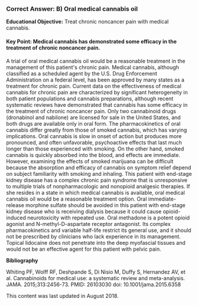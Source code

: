 
### Correct Answer: B) Oral medical cannabis oil 

**Educational Objective:** Treat chronic noncancer pain with medical cannabis.

#### **Key Point:** Medical cannabis has demonstrated some efficacy in the treatment of chronic noncancer pain.

A trial of oral medical cannabis oil would be a reasonable treatment in the management of this patient's chronic pain. Medical cannabis, although classified as a scheduled agent by the U.S. Drug Enforcement Administration on a federal level, has been approved by many states as a treatment for chronic pain. Current data on the effectiveness of medical cannabis for chronic pain are characterized by significant heterogeneity in both patient populations and cannabis preparations, although recent systematic reviews have demonstrated that cannabis has some efficacy in the treatment of chronic noncancer pain. Only two cannabinoid drugs (dronabinol and nabilone) are licensed for sale in the United States, and both drugs are available only in oral form. The pharmacokinetics of oral cannabis differ greatly from those of smoked cannabis, which has varying implications. Oral cannabis is slow in onset of action but produces more pronounced, and often unfavorable, psychoactive effects that last much longer than those experienced with smoking. On the other hand, smoked cannabis is quickly absorbed into the blood, and effects are immediate. However, examining the effects of smoked marijuana can be difficult because the absorption and efficacy of cannabis on symptom relief depend on subject familiarity with smoking and inhaling. This patient with end-stage kidney disease has a complex chronic pain syndrome that is unresponsive to multiple trials of nonpharmacologic and nonopioid analgesic therapies. If she resides in a state in which medical cannabis is available, oral medical cannabis oil would be a reasonable treatment option.
Oral immediate-release morphine sulfate should be avoided in this patient with end-stage kidney disease who is receiving dialysis because it could cause opioid-induced neurotoxicity with repeated use.
Oral methadone is a potent opioid agonist and N-methyl-D-aspartate receptor antagonist. Its complex pharmacokinetics and variable half-life restrict its general use, and it should not be prescribed by clinicians who lack experience in its management.
Topical lidocaine does not penetrate into the deep myofascial tissues and would not be an effective agent for this patient with pelvic pain.

**Bibliography**

Whiting PF, Wolff RF, Deshpande S, Di Nisio M, Duffy S, Hernandez AV, et al. Cannabinoids for medical use: a systematic review and meta-analysis. JAMA. 2015;313:2456-73. PMID: 26103030 doi: 10.1001/jama.2015.6358

This content was last updated in August 2018.